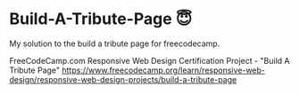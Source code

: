 # Build-A-Tribute-Page 😇

My solution to the build a tribute page for freecodecamp.

FreeCodeCamp.com Responsive Web Design Certification Project - "Build A Tribute Page" https://www.freecodecamp.org/learn/responsive-web-design/responsive-web-design-projects/build-a-tribute-page
